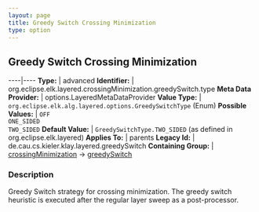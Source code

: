 ```yaml
---
layout: page
title: Greedy Switch Crossing Minimization
type: option
---
```

## Greedy Switch Crossing Minimization

----|----
**Type:** | advanced
**Identifier:** | org.eclipse.elk.layered.crossingMinimization.greedySwitch.type
**Meta Data Provider:** | options.LayeredMetaDataProvider
**Value Type:** | `org.eclipse.elk.alg.layered.options.GreedySwitchType` (Enum)
**Possible Values:** | `OFF`<br>`ONE_SIDED`<br>`TWO_SIDED`
**Default Value:** | `GreedySwitchType.TWO_SIDED` (as defined in org.eclipse.elk.layered)
**Applies To:** | parents
**Legacy Id:** | de.cau.cs.kieler.klay.layered.greedySwitch
**Containing Group:** | [crossingMinimization](org-eclipse-elk-layered-crossingMinimization) -> [greedySwitch](org-eclipse-elk-layered-crossingMinimization-greedySwitch)

### Description

Greedy Switch strategy for crossing minimization. The greedy switch heuristic is executed after the regular layer sweep as a post-processor.
